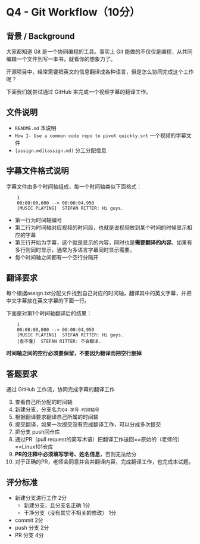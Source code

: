 # Q4 - Git Workflow（10分）

## 背景 / Background
大家都知道 Git 是一个协同编程的工具。事实上 Git 能做的不仅仅是编程，从共同编辑一个文件到写一本书，就看你的想象力了。

开源项目中，经常需要把英文的信息翻译成各种语言，但是怎么协同完成这个工作呢？

下面我们就尝试通过 GitHub 来完成一个视频字幕的翻译工作。

## 文件说明
+ `README.md` 本说明
+ `How I- Use a common code repo to pivot quickly.srt` 一个视频的字幕文件
+ `[assign.md](assign.md)` 分工分配信息

## 字幕文件格式说明
字幕文件由多个时间轴组成，每一个时间轴类似下面格式：
```
	1
	00:00:00,000 --> 00:00:04,950
	[MUSIC PLAYING]  STEFAN RITTER: Hi guys.
```
* 第一行为时间轴编号
* 第二行为时间轴对应视频的时间段，也就是说视频放到某个时间的时候显示相应的字幕
* 第三行开始为字幕，这个就是显示的内容，同时也是**需要翻译的内容**。如果有多行则同时显示，通常为多语言字幕同时显示需要。
* 每个时间轴之间都有一个空行分隔开

## 翻译要求
每个根据assign.txt分配文件找到自己对应的时间轴，翻译其中的英文字幕，并把中文字幕放在英文字幕的下面一行。

下面是对第1个时间轴翻译后的结果：
```
	1
	00:00:00,000 --> 00:00:04,950
	[MUSIC PLAYING]  STEFAN RITTER: Hi guys.
	[看不懂]  STEFAN RITTER: 不会翻译.

```

**时间轴之间的空行必须要保留，不要因为翻译而把空行删掉**

## 答题要求
通过 GitHub 工作流，协同完成字幕的翻译工作

3. 查看自己所分配的时间轴
4. 新建分支，分支名为`Q4-学号-时间轴号`
4. 根据翻译要求翻译自己所属的时间轴
5. 提交翻译，如果一次提交没有完成翻译工作，可以分成多次提交
6. 把分支 push回仓库
7. 通过PR（pull request的简写术语）把翻译工作送回==原始的（老师的）==Linux101仓库
8. **PR的注释中必须填写学号、姓名信息**，否则无法给分
8. 对于正确的PR，老师会同意并合并翻译内容，完成翻译工作，也完成本试题。

## 评分标准
* 新建分支进行工作 2分
  * 新建分支，且分支名正确 1分
  * 干净分支（没有其它不相关的修改） 1分
* commit 2分
* push 分支 2分
* PR 分支 4分
